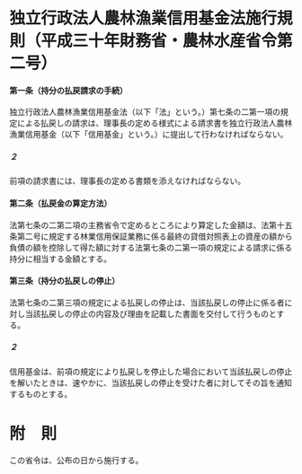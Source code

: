 # 独立行政法人農林漁業信用基金法施行規則（平成三十年財務省・農林水産省令第二号）
#### 第一条（持分の払戻請求の手続）
独立行政法人農林漁業信用基金法（以下「法」という。）第七条の二第一項の規定による払戻しの請求は、理事長の定める様式による請求書を独立行政法人農林漁業信用基金（以下「信用基金」という。）に提出して行わなければならない。
##### ２
前項の請求書には、理事長の定める書類を添えなければならない。
#### 第二条（払戻金の算定方法）
法第七条の二第二項の主務省令で定めるところにより算定した金額は、法第十五条第二号に規定する林業信用保証業務に係る最終の貸借対照表上の資産の額から負債の額を控除して得た額に対する法第七条の二第一項の規定による請求に係る持分に相当する金額とする。
#### 第三条（持分の払戻しの停止）
法第七条の二第三項の規定による払戻しの停止は、当該払戻しの停止に係る者に対し当該払戻しの停止の内容及び理由を記載した書面を交付して行うものとする。
##### ２
信用基金は、前項の規定により払戻しを停止した場合において当該払戻しの停止を解いたときは、速やかに、当該払戻しの停止を受けた者に対してその旨を通知するものとする。
# 附　則
この省令は、公布の日から施行する。
